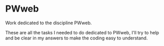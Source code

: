 # PWweb
Work dedicated to the discipline PWweb.

These are all the tasks I needed to do dedicated to PWweb, I'll try to help and be clear in my answers to make the coding easy to understand.

